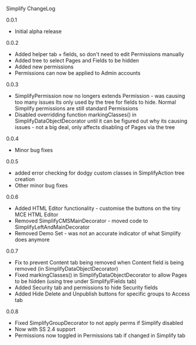 Simplify ChangeLog

0.0.1
  - Initial alpha release

0.0.2
  - Added helper tab + fields, so don't need to edit Permissions manually
  - Added tree to select Pages and Fields to be hidden
  - Added new permissions
  - Permissions can now be applied to Admin accounts

0.0.3
 - SimplifyPermission now no longers extends Permission - was causing too many issues
   Its only used by the tree for fields to hide.
   Normal Simplify permissions are still standard Permissions
 - Disabled overridding function markingClasses() in SimplifyDataObjectDecorator until it can be
   figured out why its causing issues - not a big deal, only affects disabling of Pages via the tree
 
 0.0.4
  - Minor bug fixes
 
0.0.5

 - added error checking for dodgy custom classes in SimplifyAction tree creation
 - Other minor bug fixes
 
 0.0.6
 
 - Added HTML Editor functionality - customise the buttons on the tiny MCE HTML Editor
 - Removed SimplifyCMSMainDecorator - moved code to SimplifyLeftAndMainDecorator
 - Removed Demo Set - was not an accurate indicator of what Simplify does anymore

0.0.7
 - Fix to prevent Content tab being removed when Content field is being removed (in SimplifyDataObjectDecorator)
 - Fixed markingClasses() in SimplifyDataObjectDecorator to allow Pages to be hidden (using tree under Simplify/Fields tab)
 - Added Security tab and permissions to hide Security fields
 - Added Hide Delete and Unpublish buttons for specific groups to Access tab 
 
0.0.8
 - Fixed SimplifyGroupDecorator to not apply perms if Simplify disabled
 - Now with SS 2.4 support
 - Permissions now toggled in Permissions tab if changed in Simplify tab